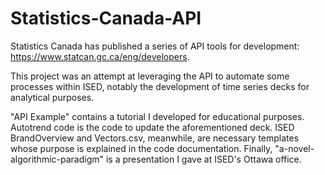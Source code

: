 # Statistics-Canada-API

Statistics Canada has published a series of API tools for development: https://www.statcan.gc.ca/eng/developers.  

This project was an attempt at leveraging the API to automate some processes within ISED, notably the development of time series decks for analytical purposes.

"API Example" contains a tutorial I developed for educational purposes. Autotrend code is the code to update the aforementioned deck. ISED BrandOverview and Vectors.csv, meanwhile, are necessary templates whose purpose is explained in the code documentation. Finally, "a-novel-algorithmic-paradigm" is a presentation I gave at ISED's Ottawa office.
